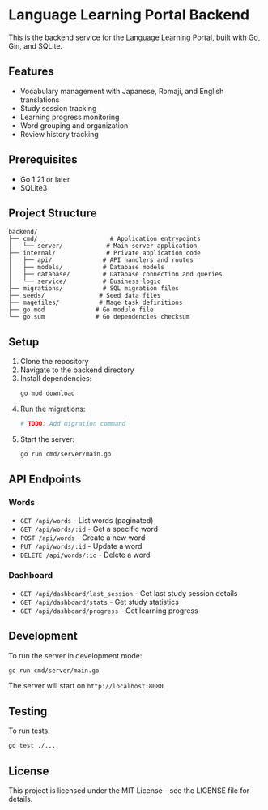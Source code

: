 # Language Learning Portal Backend

This is the backend service for the Language Learning Portal, built with Go, Gin, and SQLite.

## Features

- Vocabulary management with Japanese, Romaji, and English translations
- Study session tracking
- Learning progress monitoring
- Word grouping and organization
- Review history tracking

## Prerequisites

- Go 1.21 or later
- SQLite3

## Project Structure

```
backend/
├── cmd/                    # Application entrypoints
│   └── server/            # Main server application
├── internal/              # Private application code
│   ├── api/              # API handlers and routes
│   ├── models/           # Database models
│   ├── database/         # Database connection and queries
│   └── service/          # Business logic
├── migrations/           # SQL migration files
├── seeds/               # Seed data files
├── magefiles/           # Mage task definitions
├── go.mod              # Go module file
└── go.sum              # Go dependencies checksum
```

## Setup

1. Clone the repository
2. Navigate to the backend directory
3. Install dependencies:
   ```bash
   go mod download
   ```
4. Run the migrations:
   ```bash
   # TODO: Add migration command
   ```
5. Start the server:
   ```bash
   go run cmd/server/main.go
   ```

## API Endpoints

### Words

- `GET /api/words` - List words (paginated)
- `GET /api/words/:id` - Get a specific word
- `POST /api/words` - Create a new word
- `PUT /api/words/:id` - Update a word
- `DELETE /api/words/:id` - Delete a word

### Dashboard

- `GET /api/dashboard/last_session` - Get last study session details
- `GET /api/dashboard/stats` - Get study statistics
- `GET /api/dashboard/progress` - Get learning progress

## Development

To run the server in development mode:

```bash
go run cmd/server/main.go
```

The server will start on `http://localhost:8080`

## Testing

To run tests:

```bash
go test ./...
```

## License

This project is licensed under the MIT License - see the LICENSE file for details. 